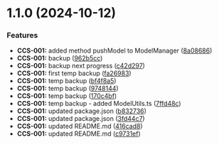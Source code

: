 # 1.1.0 (2024-10-12)


### Features

* **CCS-001:** added method pushModel to ModelManager ([8a08686](https://github.com/CyberT33N/ModelManager/commit/8a086867ec32f77c074e1601461a741147404496))
* **CCS-001:** backup ([962b5cc](https://github.com/CyberT33N/ModelManager/commit/962b5cc6911c5b9387e785bda0fec96703a2be1c))
* **CCS-001:** backup next progress ([c42d297](https://github.com/CyberT33N/ModelManager/commit/c42d29741073faba6c6fc2bd30e8ddbf5894f364))
* **CCS-001:** first temp backup ([fa26983](https://github.com/CyberT33N/ModelManager/commit/fa26983af8ecab8f0271b7b41cf9c7bbbfc42028))
* **CCS-001:** temp backup ([bf4f8a5](https://github.com/CyberT33N/ModelManager/commit/bf4f8a526b6e1d9685483ca467f122d430a282a3))
* **CCS-001:** temp backup ([9748144](https://github.com/CyberT33N/ModelManager/commit/9748144e40759504767cec6f85b61d666fa1e9c8))
* **CCS-001:** temp backup ([170c4bf](https://github.com/CyberT33N/ModelManager/commit/170c4bf33d39cedb7b3e47c38303efd11312b429))
* **CCS-001:** temp backup - added ModelUtils.ts ([7ffd48c](https://github.com/CyberT33N/ModelManager/commit/7ffd48cdf53b86eac9cfea63cb43542d5714671c))
* **CCS-001:** updated package.json ([b832736](https://github.com/CyberT33N/ModelManager/commit/b832736ff83f529d236e0e132ec5e46a30a03b3a))
* **CCS-001:** updated package.json ([3fd44c7](https://github.com/CyberT33N/ModelManager/commit/3fd44c71d62103d997eddb0cdf45b88826a9f8f2))
* **CCS-001:** updated README.md ([416cad8](https://github.com/CyberT33N/ModelManager/commit/416cad8fbcd0e4105716783b42be214187123f26))
* **CCS-001:** updated README.md ([c9731ef](https://github.com/CyberT33N/ModelManager/commit/c9731ef62fe6b92962ffb4abc935638826673dbb))




